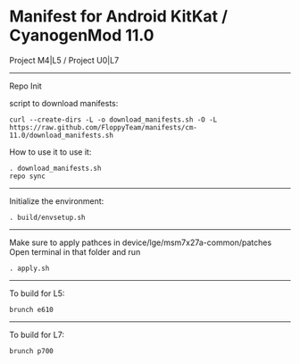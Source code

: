 Manifest for Android KitKat / CyanogenMod 11.0
====================================
Project M4|L5 / Project U0|L7

---

Repo Init

script to download manifests:

    curl --create-dirs -L -o download_manifests.sh -O -L https://raw.github.com/FloppyTeam/manifests/cm-11.0/download_manifests.sh

How to use it to use it:

    . download_manifests.sh
    repo sync

---

Initialize the environment:

    . build/envsetup.sh

---

Make sure to apply pathces in device/lge/msm7x27a-common/patches
Open terminal in that folder and run
    
    . apply.sh

---

To build for L5:

    brunch e610

---

To build for L7:

    brunch p700
